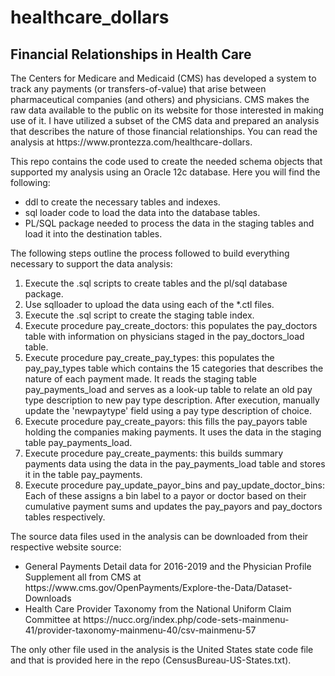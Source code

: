 # healthcare_dollars

<h2> Financial Relationships in Health Care </h2>

<p> The Centers for Medicare and Medicaid (CMS) has developed a system to
track any payments (or transfers-of-value) that arise between pharmaceutical 
companies (and others) and physicians. CMS makes the raw data available to the 
public on its website for those interested in making use of it.  I have utilized a 
subset of the CMS data and prepared an analysis that describes the nature of 
those financial relationships.  You can read the analysis at 
<link> https://www.prontezza.com/healthcare-dollars</link>.</p>

<p>This repo contains the code used to create the needed schema objects
that supported my analysis using an Oracle 12c database.  Here you will find 
the following:</p>

<ul>
<li> ddl to create the necessary tables and indexes.</li>
<li> sql loader code to load the data into the database tables.</li>
<li> PL/SQL package needed to process the data in the staging tables and load it into the destination tables.</li> 
</ul>

<p> The following steps outline the process followed to build
everything necessary to support the data analysis:</p>

<ol>
<li>Execute the .sql scripts to create tables and the
    pl/sql database package.</li>

<li>Use sqlloader to upload the data using each
   of the *.ctl files. </li>

<li>Execute the .sql script to create the staging table index.</li>

<li>Execute procedure pay_create_doctors: this populates
   the pay_doctors table with information on physicians
   staged in the pay_doctors_load table.</li>

<li>Execute procedure pay_create_pay_types: this populates
   the pay_pay_types table which contains the 15 categories 
   that describes the nature of each payment made.  It
   reads the staging table pay_payments_load and 
   serves as a look-up table to relate an old pay
   type description to new pay type description. 
   After execution, manually update the 'newpaytype' 
   field using a pay type description of choice.</li>

<li>Execute procedure pay_create_payors: this fills the pay_payors
   table holding the companies making payments.  It uses 
   the data in the staging table pay_payments_load.</li>

<li>Execute procedure pay_create_payments: this builds summary payments
   data using the data in the pay_payments_load table 
   and stores it in the table pay_payments.</li>

<li>Execute procedure pay_update_payor_bins and pay_update_doctor_bins:
   Each of these assigns a bin label to a payor or doctor
   based on their cumulative payment sums and updates the
   pay_payors and pay_doctors tables respectively.</li>
</ol>

<p>The source data files used in the analysis can be downloaded from their respective website source:</p>

<ul>
<li>General Payments Detail data for 2016-2019 and the Physician Profile
Supplement all from CMS at <link>https://www.cms.gov/OpenPayments/Explore-the-Data/Dataset-Downloads</link></li>
<li>Health Care Provider Taxonomy from the National Uniform Claim
Committee at <link> https://nucc.org/index.php/code-sets-mainmenu-41/provider-taxonomy-mainmenu-40/csv-mainmenu-57</link>
</li>
</ul>

<p>The only other file used in the analysis is the United States state code file and 
that is provided here in the repo (CensusBureau-US-States.txt).</p>

